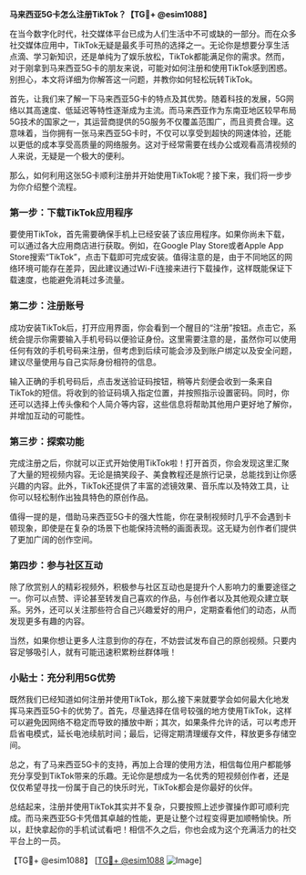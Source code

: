 **马来西亚5G卡怎么注册TikTok？【TG💪+ @esim1088】**

在当今数字化时代，社交媒体平台已成为人们生活中不可或缺的一部分。而在众多社交媒体应用中，TikTok无疑是最炙手可热的选择之一。无论你是想要分享生活点滴、学习新知识，还是单纯为了娱乐放松，TikTok都能满足你的需求。然而，对于刚拿到马来西亚5G卡的朋友来说，可能对如何注册和使用TikTok感到困惑。别担心，本文将详细为你解答这一问题，并教你如何轻松玩转TikTok。

首先，让我们来了解一下马来西亚5G卡的特点及其优势。随着科技的发展，5G网络以其高速度、低延迟等特性逐渐成为主流。而马来西亚作为东南亚地区较早布局5G技术的国家之一，其运营商提供的5G服务不仅覆盖范围广，而且资费合理。这意味着，当你拥有一张马来西亚5G卡时，不仅可以享受到超快的网速体验，还能以更低的成本享受高质量的网络服务。这对于经常需要在线办公或观看高清视频的人来说，无疑是一个极大的便利。

那么，如何利用这张5G卡顺利注册并开始使用TikTok呢？接下来，我们将一步步为你介绍整个流程。

### 第一步：下载TikTok应用程序

要使用TikTok，首先需要确保手机上已经安装了该应用程序。如果你尚未下载，可以通过各大应用商店进行获取。例如，在Google Play Store或者Apple App Store搜索“TikTok”，点击下载即可完成安装。值得注意的是，由于不同地区的网络环境可能存在差异，因此建议通过Wi-Fi连接来进行下载操作，这样既能保证下载速度，也能避免消耗过多流量。

### 第二步：注册账号

成功安装TikTok后，打开应用界面，你会看到一个醒目的“注册”按钮。点击它，系统会提示你需要输入手机号码以便验证身份。这里需要注意的是，虽然你可以使用任何有效的手机号码来注册，但考虑到后续可能会涉及到账户绑定以及安全问题，建议尽量使用与自己实际身份相符的信息。

输入正确的手机号码后，点击发送验证码按钮，稍等片刻便会收到一条来自TikTok的短信。将收到的验证码填入指定位置，并按照指示设置密码。同时，你还可以选择上传头像和个人简介等内容，这些信息将帮助其他用户更好地了解你，并增加互动的可能性。

### 第三步：探索功能

完成注册之后，你就可以正式开始使用TikTok啦！打开首页，你会发现这里汇聚了大量的短视频内容。无论是搞笑段子、美食教程还是旅行记录，总能找到让你感兴趣的内容。此外，TikTok还提供了丰富的滤镜效果、音乐库以及特效工具，让你可以轻松制作出独具特色的原创作品。

值得一提的是，借助马来西亚5G卡的强大性能，你在录制视频时几乎不会遇到卡顿现象，即使是在复杂的场景下也能保持流畅的画面表现。这无疑为创作者们提供了更加广阔的创作空间。

### 第四步：参与社区互动

除了欣赏别人的精彩视频外，积极参与社区互动也是提升个人影响力的重要途径之一。你可以点赞、评论甚至转发自己喜欢的作品，与创作者以及其他观众建立联系。另外，还可以关注那些符合自己兴趣爱好的用户，定期查看他们的动态，从而发现更多有趣的内容。

当然，如果你想让更多人注意到你的存在，不妨尝试发布自己的原创视频。只要内容足够吸引人，就有可能迅速积累粉丝群体哦！

### 小贴士：充分利用5G优势

既然我们已经知道如何注册并使用TikTok，那么接下来就要学会如何最大化地发挥马来西亚5G卡的优势了。首先，尽量选择在信号较强的地方使用TikTok，这样可以避免因网络不稳定而导致的播放中断；其次，如果条件允许的话，可以考虑开启省电模式，延长电池续航时间；最后，记得定期清理缓存文件，释放更多存储空间。

总之，有了马来西亚5G卡的支持，再加上合理的使用方法，相信每位用户都能够充分享受到TikTok带来的乐趣。无论你是想成为一名优秀的短视频创作者，还是仅仅希望寻找一份属于自己的快乐时光，TikTok都会是你最好的伙伴。

总结起来，注册并使用TikTok其实并不复杂，只要按照上述步骤操作即可顺利完成。而马来西亚5G卡凭借其卓越的性能，更是让整个过程变得更加顺畅愉快。所以，赶快拿起你的手机试试看吧！相信不久之后，你也会成为这个充满活力的社交平台上的一员。

【TG💪+ @esim1088】 [[TG💪+ @esim1088](https://t.me/s/esim1088) ![Image](https://i.postimg.cc/4NQfJmqS/Snipaste-2025-05-13-00-14-12.png)]